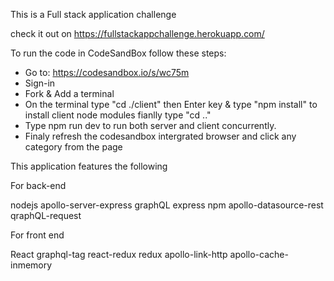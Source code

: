 This is a Full stack application challenge

check it out on https://fullstackappchallenge.herokuapp.com/

To run the code in CodeSandBox follow these steps:

- Go to: https://codesandbox.io/s/wc75m
- Sign-in
- Fork & Add a terminal 
- On the terminal type "cd ./client" then Enter key & type "npm install" to install client node modules fianlly type "cd .."
- Type npm run dev to run both server and client concurrently.
- Finaly refresh the codesandbox intergrated browser and click any category from the page

This application features the following

For back-end

nodejs
apollo-server-express
graphQL
express
npm
apollo-datasource-rest
qraphQL-request

For front end

React
graphql-tag
react-redux
redux
apollo-link-http
apollo-cache-inmemory
